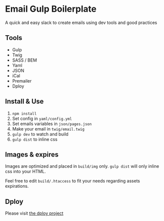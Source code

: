# Email Gulp Boilerplate

A quick and easy slack to create emails using dev tools and good practices

## Tools

* Gulp
* Twig
* SASS / BEM
* Yaml
* JSON
* iCal
* Premailer
* Dploy

## Install & Use

1. `npm install`
2. Set config in `yaml/config.yml`
3. Set emails variables in `json/pages.json`
4. Make your email in `twig/email.twig`
5. `gulp dev` to watch and build
6. `gulp dist` to inline css

## Images & expires

Images are optimized and placed in `build/img` only. `gulp dist` will only inline css into your HTML. 

Feel free to edit `build/.htaccess` to fit your needs regarding assets expirations.

## Dploy

Please visit [the dploy project](http://leanmeanfightingmachine.github.io/dploy/)